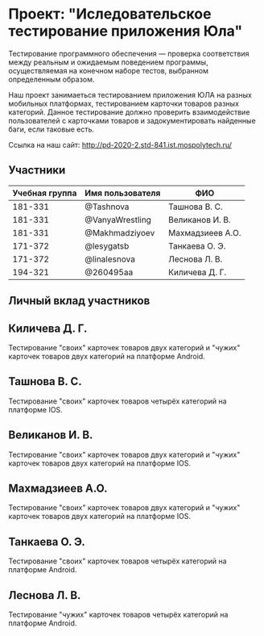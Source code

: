 # Проект: "Иследовательское тестирование приложения Юла"

Тестирование программного обеспечения — проверка соответствия между реальным и ожидаемым поведением программы, осуществляемая на конечном наборе тестов, выбранном определенным образом.


Наш проект занимаеться тестированием приложения ЮЛА на разных мобильных платформах, тестированием карточки товаров разных категорий.
Данное тестирование должно проверить взаимодействие пользователей с карточками товаров и задокументировать найденные баги, если таковые есть.

Ссылка на наш сайт: http://pd-2020-2.std-841.ist.mospolytech.ru/

## Участники

| Учебная группа | Имя пользователя | ФИО                      |
|----------------|------------------|--------------------------|
| 181-331        | @Tashnova        | Ташнова В. С.            | 
| 181-331        | @VanyaWrestling  | Великанов И. В.          |
| 181-331        | @Makhmadziyoev   | Махмадзиеев А.О.         |
| 171-372        | @lesygatsb       | Танкаева О. Э.           |
| 171-372        | @linalesnova     | Леснова Л. В.            |
| 194-321        | @260495aa        | Киличева  Д. Г.          |

## Личный вклад участников
## Киличева  Д. Г.
Тестирование "своих" карточек товаров двух категорий и "чужих" карточек товаров двух категорий на платформе Android.
## Ташнова В. С.  
Тестирование "своих" карточек товаров четырёх категорий на платформе IOS.
## Великанов И. В. 
Тестирование "своих" карточек товаров двух категорий и "чужих" карточек товаров двух категорий на платформе IOS.
## Махмадзиеев А.О.  
Тестирование "своих" карточек товаров двух категорий и "чужих" карточек товаров двух категорий на платформе IOS.
## Танкаева О. Э. 
Тестирование "своих" карточек товаров четырёх категорий на платформе Android.
## Леснова Л. В. 
Тестирование "чужих" карточек товаров четырёх категорий на платформе Android.




